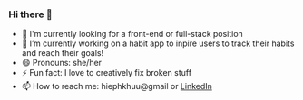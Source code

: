 ### Hi there 👋


<!-- **hiepkhuu/hiepkhuu** is a ✨ _special_ ✨ repository because its `README.md` (this file) appears on your GitHub profile. -->


- 👀 I'm currently looking for a front-end or full-stack position
- 🔭 I’m currently working on a habit app to inpire users to track their habits and reach their goals!
- 😄 Pronouns: she/her
- ⚡ Fun fact: I love to creatively fix broken stuff
- 📫 How to reach me: hiephkhuu@gmail or [LinkedIn](https://www.linkedin.com/in/hiep-khuu-380111201/)


<!-- - 🌱 I’m currently learning ... -->
<!-- - 👯 I’m looking to collaborate on ...
- 🤔 I’m looking for help with ...
- 💬 Ask me about ... -->
